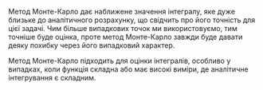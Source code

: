 Метод Монте-Карло дає наближене значення інтегралу, яке дуже близьке до аналітичного розрахунку, що свідчить про його точність для цієї задачі. Чим більше випадкових точок ми використовуємо, тим точніше буде оцінка, проте метод Монте-Карло завжди буде давати деяку похибку через його випадковий характер.

Метод Монте-Карло підходить для оцінки інтегралів, особливо у випадках, коли функція складна або має високі виміри, де аналітичне інтегрування є складним.
